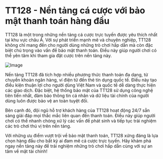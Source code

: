 # TT128 - Nền tảng cá cược với bảo mật thanh toán hàng đầu

TT128 là một trong những nền tảng cá cược trực tuyến được yêu thích nhất tại khu vực châu Á. Với sự phát triển mạnh mẽ và chuyên nghiệp, TT128 không chỉ mang đến cho người dùng những trò chơi hấp dẫn mà còn đặc biệt chú trọng vào vấn đề bảo mật thanh toán. Điều này giúp người chơi có thể yên tâm khi tham gia đặt cược trên nền tảng này.

![Image](https://github.com/user-attachments/assets/bd51ea9f-0666-407b-a7a7-98ead6de688c)

Nền tảng TT128 đã tích hợp nhiều phương thức thanh toán đa dạng, từ chuyển khoản ngân hàng, ví điện tử đến thẻ tín dụng quốc tế. Điều này tạo điều kiện thuận lợi cho người dùng Việt Nam và quốc tế dễ dàng thực hiện các giao dịch. Đặc biệt, hệ thống bảo mật của TT128 sử dụng công nghệ tiên tiến nhất, đảm bảo thông tin cá nhân và dữ liệu tài chính của người dùng luôn được bảo vệ an toàn tuyệt đối.

Bên cạnh đó, đội ngũ hỗ trợ khách hàng của TT128 hoạt động 24/7 sẵn sàng giải đáp mọi thắc mắc liên quan đến thanh toán. Điều này giúp người chơi có thể nhanh chóng xử lý các vấn đề phát sinh và tiếp tục trải nghiệm các trò chơi thú vị trên nền tảng.

Với những ưu điểm vượt trội về bảo mật thanh toán, TT128 xứng đáng là lựa chọn hàng đầu cho bất kỳ ai đam mê cá cược trực tuyến. Hãy khám phá ngay nền tảng này để trải nghiệm những trò chơi hấp dẫn cùng với sự an tâm về mặt tài chính!